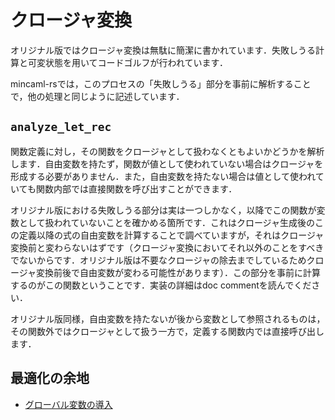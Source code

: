 # クロージャ変換

オリジナル版ではクロージャ変換は無駄に簡潔に書かれています．失敗しうる計算と可変状態を用いてコードゴルフが行われています．

mincaml-rsでは，このプロセスの「失敗しうる」部分を事前に解析することで，他の処理と同じように記述しています．

## `analyze_let_rec`

関数定義に対し，その関数をクロージャとして扱わなくともよいかどうかを解析します．自由変数を持たず，関数が値として使われていない場合はクロージャを形成する必要がありません．また，自由変数を持たない場合は値として使われていても関数内部では直接関数を呼び出すことができます．

オリジナル版における失敗しうる部分は実は一つしかなく，以降でこの関数が変数として扱われていないことを確かめる箇所です．これはクロージャ生成後のこの定義以降の式の自由変数を計算することで調べていますが，それはクロージャ変換前と変わらないはずです（クロージャ変換においてそれ以外のことをすべきでないからです．オリジナル版は不要なクロージャの除去までしているためクロージャ変換前後で自由変数が変わる可能性があります）．この部分を事前に計算するのがこの関数ということです．実装の詳細はdoc commentを読んでください．

オリジナル版同様，自由変数を持たないが後から変数として参照されるものは，その関数外ではクロージャとして扱う一方で，定義する関数内では直接呼び出します．

## 最適化の余地

- [グローバル変数の導入](../optimization/global_variable.md)
